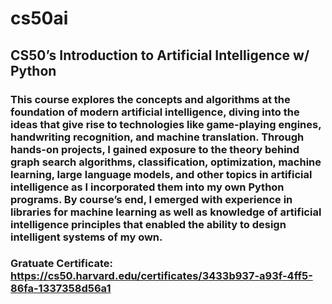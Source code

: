 # cs50ai

## CS50’s Introduction to Artificial Intelligence w/ Python

### This course explores the concepts and algorithms at the foundation of modern artificial intelligence, diving into the ideas that give rise to technologies like game-playing engines, handwriting recognition, and machine translation. Through hands-on projects, I gained exposure to the theory behind graph search algorithms, classification, optimization, machine learning, large language models, and other topics in artificial intelligence as I incorporated them into my own Python programs. By course’s end, I emerged with experience in libraries for machine learning as well as knowledge of artificial intelligence principles that enabled the ability to design intelligent systems of my own.

### Gratuate Certificate: https://cs50.harvard.edu/certificates/3433b937-a93f-4ff5-86fa-1337358d56a1
